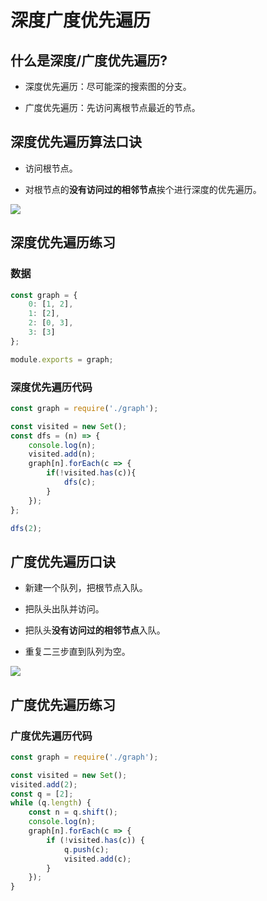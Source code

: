 # 深度广度优先遍历

## 什么是深度/广度优先遍历?

* 深度优先遍历：尽可能深的搜索图的分支。

* 广度优先遍历：先访问离根节点最近的节点。

## 深度优先遍历算法口诀

* 访问根节点。

* 对根节点的**没有访问过的相邻节点**挨个进行深度的优先遍历。

![](/images/intention/p3.jpg)

## 深度优先遍历练习

### 数据
```javaScript
const graph = {
    0: [1, 2],
    1: [2],
    2: [0, 3],
    3: [3]
};

module.exports = graph;
```
### 深度优先遍历代码
```javaScript
const graph = require('./graph');

const visited = new Set();
const dfs = (n) => {
    console.log(n);
    visited.add(n);
    graph[n].forEach(c => {
        if(!visited.has(c)){
            dfs(c);
        }
    });
};

dfs(2);
```

## 广度优先遍历口诀

* 新建一个队列，把根节点入队。

* 把队头出队并访问。

* 把队头**没有访问过的相邻节点**入队。

* 重复二三步直到队列为空。

![](/images/intention/p4.jpg)

## 广度优先遍历练习
### 广度优先遍历代码
```javaScript
const graph = require('./graph');

const visited = new Set();
visited.add(2);
const q = [2];
while (q.length) {
    const n = q.shift();
    console.log(n);
    graph[n].forEach(c => {
        if (!visited.has(c)) {
            q.push(c);
            visited.add(c);
        }
    });
}
```